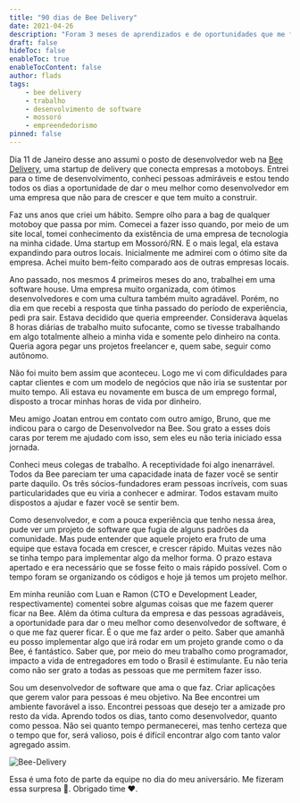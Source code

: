 ```yaml
---
title: "90 dias de Bee Delivery"
date: 2021-04-26
description: "Foram 3 meses de aprendizados e de oportunidades que me fizeram um desenvolvedor e uma pessoa melhor."
draft: false
hideToc: false
enableToc: true
enableTocContent: false
author: flads
tags:
    - bee delivery
    - trabalho
    - desenvolvimento de software
    - mossoró
    - empreendedorismo
pinned: false
---
```


Dia 11 de Janeiro desse ano assumi o posto de desenvolvedor web na [Bee Delivery](https://beedelivery.com.br), uma startup de delivery que conecta empresas a motoboys. Entrei para o time de desenvolvimento, conheci pessoas admiráveis e estou tendo todos os dias a oportunidade de dar o meu melhor como desenvolvedor em uma empresa que não para de crescer e que tem muito a construir.

Faz uns anos que criei um hábito. Sempre olho para a bag de qualquer motoboy que passa por mim. Comecei a fazer isso quando, por meio de um site local, tomei conhecimento da existência de uma empresa de tecnologia na minha cidade. Uma startup em Mossoró/RN. E o mais legal, ela estava expandindo para outros locais. Inicialmente me admirei com o ótimo site da empresa. Achei muito bem-feito comparado aos de outras empresas locais.

Ano passado, nos mesmos 4 primeiros meses do ano, trabalhei em uma software house. Uma empresa muito organizada, com ótimos desenvolvedores e com uma cultura também muito agradável. Porém, no dia em que recebi a resposta que tinha passado do período de experiência, pedi pra sair. Estava decidido que queria empreender. Considerava àquelas 8 horas diárias de trabalho muito sufocante, como se tivesse trabalhando em algo totalmente alheio a minha vida e somente pelo dinheiro na conta. Queria agora pegar uns projetos freelancer e, quem sabe, seguir como autônomo.

Não foi muito bem assim que aconteceu. Logo me vi com dificuldades para captar clientes e com um modelo de negócios que não iria se sustentar por muito tempo. Ali estava eu novamente em busca de um emprego formal, disposto a trocar minhas horas de vida por dinheiro.

Meu amigo Joatan entrou em contato com outro amigo, Bruno, que me indicou para o cargo de Desenvolvedor na Bee. Sou grato a esses dois caras por terem me ajudado com isso, sem eles eu não teria iniciado essa jornada.

Conheci meus colegas de trabalho. A receptividade foi algo inenarrável. Todos da Bee pareciam ter uma capacidade inata de fazer você se sentir parte daquilo. Os três sócios-fundadores eram pessoas incríveis, com suas particularidades que eu viria a conhecer e admirar. Todos estavam muito dispostos a ajudar e fazer você se sentir bem.

Como desenvolvedor, e com a pouca experiência que tenho nessa área, pude ver um projeto de software que fugia de alguns padrões da comunidade. Mas pude entender que aquele projeto era fruto de uma equipe que estava focada em crescer, e crescer rápido. Muitas vezes não se tinha tempo para implementar algo da melhor forma. O prazo estava apertado e era necessário que se fosse feito o mais rápido possível. Com o tempo foram se organizando os códigos e hoje já temos um projeto melhor.

Em minha reunião com Luan e Ramon (CTO e Development Leader, respectivamente) comentei sobre algumas coisas que me fazem querer ficar na Bee. Além da ótima cultura da empresa e das pessoas agradáveis, a oportunidade para dar o meu melhor como desenvolvedor de software, é o que me faz querer ficar. É o que me faz arder o peito. Saber que amanhã eu posso implementar algo que irá rodar em um projeto grande como o da Bee, é fantástico. Saber que, por meio do meu trabalho como programador, impacto a vida de entregadores em todo o Brasil é estimulante. Eu não teria como não ser grato a todas as pessoas que me permitem fazer isso.

Sou um desenvolvedor de software que ama o que faz. Criar aplicações que gerem valor para pessoas é meu objetivo. Na Bee encontrei um ambiente favorável a isso. Encontrei pessoas que desejo ter a amizade pro resto da vida. Aprendo todos os dias, tanto como desenvolvedor, quanto como pessoa. Não sei quanto tempo permanecerei, mas tenho certeza que o tempo que for, será valioso, pois é difícil encontrar algo com tanto valor agregado assim.

![Bee-Delivery](/images/90-dias-de-bee-delivery/ddbaefee-c763-4d3b-8cff-c104597be968.jpg)

Essa é uma foto de parte da equipe no dia do meu aniversário. Me fizeram essa surpresa 🥰.
Obrigado time ❤️.
